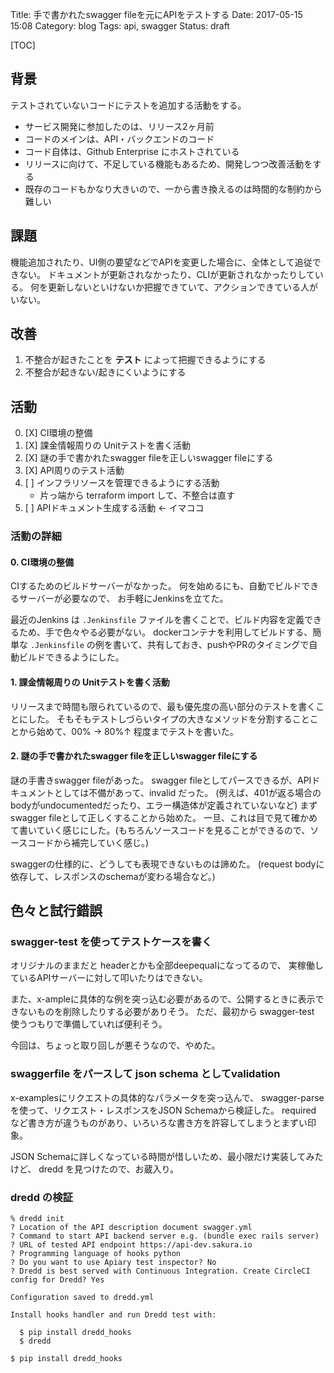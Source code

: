 Title: 手で書かれたswagger fileを元にAPIをテストする
Date: 2017-05-15 15:08
Category: blog
Tags: api, swagger
Status: draft

[TOC]

## 背景

テストされていないコードにテストを追加する活動をする。
* サービス開発に参加したのは、リリース2ヶ月前
* コードのメインは、API・バックエンドのコード
* コード自体は、Github Enterprise にホストされている
* リリースに向けて、不足している機能もあるため、開発しつつ改善活動をする
* 既存のコードもかなり大きいので、一から書き換えるのは時間的な制約から難しい

## 課題

機能追加されたり、UI側の要望などでAPIを変更した場合に、全体として追従できない。
ドキュメントが更新されなかったり、CLIが更新されなかったりしている。
何を更新しないといけないか把握できていて、アクションできている人がいない。

## 改善

1. 不整合が起きたことを **テスト** によって把握できるようにする
2. 不整合が起きない/起きにくいようにする

## 活動

0. [X] CI環境の整備
1. [X] 課金情報周りの Unitテストを書く活動
2. [X] 謎の手で書かれたswagger fileを正しいswagger fileにする
3. [X] API周りのテスト活動
4. [ ] インフラリソースを管理できるようにする活動
    * 片っ端から terraform import して、不整合は直す
5. [ ] APIドキュメント生成する活動 ← イマココ

### 活動の詳細

#### 0. CI環境の整備

CIするためのビルドサーバーがなかった。
何を始めるにも、自動でビルドできるサーバーが必要なので、
お手軽にJenkinsを立てた。

最近のJenkins は `.Jenkinsfile` ファイルを書くことで、ビルド内容を定義できるため、手で色々やる必要がない。
dockerコンテナを利用してビルドする、簡単な `.Jenkinsfile` の例を書いて、共有しておき、pushやPRのタイミングで自動ビルドできるようにした。

#### 1. 課金情報周りの Unitテストを書く活動

リリースまで時間も限られているので、最も優先度の高い部分のテストを書くことにした。
そもそもテストしづらいタイプの大きなメソッドを分割することことから始めて、00% → 80%↑ 程度までテストを書いた。

#### 2. 謎の手で書かれたswagger fileを正しいswagger fileにする

謎の手書きswagger fileがあった。
swagger fileとしてパースできるが、APIドキュメントとしては不備があって、invalid だった。
(例えば、401が返る場合のbodyがundocumentedだったり、エラー構造体が定義されていないなど)
まず swagger fileとして正しくすることから始めた。
一旦、これは目で見て確かめて書いていく感じにした。(もちろんソースコードを見ることができるので、ソースコードから補完していく感じ。)

swaggerの仕様的に、どうしても表現できないものは諦めた。
(request bodyに依存して、レスポンスのschemaが変わる場合など。)

## 色々と試行錯誤

### swagger-test を使ってテストケースを書く

オリジナルのままだと headerとかも全部deepequalになってるので、
実稼働しているAPIサーバーに対して叩いたりはできない。

また、x-ampleに具体的な例を突っ込む必要があるので、公開するときに表示できないものを削除したりする必要がありそう。
ただ、最初から swagger-test 使うつもりで準備していれば便利そう。

今回は、ちょっと取り回しが悪そうなので、やめた。

### swaggerfile をパースして json schema としてvalidation

x-examplesにリクエストの具体的なパラメータを突っ込んで、
swagger-parse を使って、リクエスト・レスポンスをJSON Schemaから検証した。
required など書き方が違うものがあり、いろいろな書き方を許容してしまうとまずい印象。

JSON Schemaに詳しくなっている時間が惜しいため、最小限だけ実装してみたけど、
dredd を見つけたので、お蔵入り。


### dredd の検証

```
% dredd init
? Location of the API description document swagger.yml
? Command to start API backend server e.g. (bundle exec rails server)
? URL of tested API endpoint https://api-dev.sakura.io
? Programming language of hooks python
? Do you want to use Apiary test inspector? No
? Dredd is best served with Continuous Integration. Create CircleCI config for Dredd? Yes

Configuration saved to dredd.yml

Install hooks handler and run Dredd test with:

  $ pip install dredd_hooks
  $ dredd
```

```
$ pip install dredd_hooks
```
